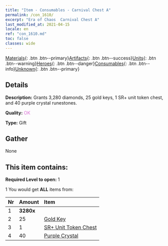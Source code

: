 ```yaml
---
title: "Item - Consumables - Carnival Chest A"
permalink: /con_1610/
excerpt: "Era of Chaos  Carnival Chest A"
last_modified_at: 2021-04-15
locale: en
ref: "con_1610.md"
toc: false
classes: wide
---
```

 [Materials](/Items/){: .btn .btn--primary}[Artifacts](/Items/Artifacts/){: .btn .btn--success}[Units](/Items/Units/){: .btn .btn--warning}[Heroes](/Items/Heroes/){: .btn .btn--danger}[Consumables](/Items/Consumables/){: .btn .btn--info}[Unknown](/Items/Unknown/){: .btn .btn--primary}

## Details
 **Description:** Grants 3,280 diamonds, 25 gold keys, 1 SR+ unit token chest, and 40 purple crystal runestones.

 **Quality:** <span style="color: #DA70D6">OK</span>

 **Type:** Gift

## Gather

  None

## This item contains:

 **Required Level to open:** 1

 1 You would get **ALL** items  from:

  | Nr | Amount |     Item    |
  |:---|:-------|:------------|
  | 1 |  **3280x** | <i class="fas fa-gem"/> |  | 
  | 2 | 25 | [Gold Key](/Items/con_783/) |  | 
  | 3 | 1 | [SR+ Unit Token Chest](/Items/con_1598/) |  | 
  | 4 | 40 | [Purple Crystal](/Items/con_720/) |  | 
